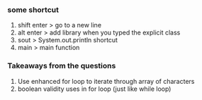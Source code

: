 ### some shortcut
1. shift enter > go to a new line
2. alt enter > add library when you typed the explicit class
3. sout > System.out.println shortcut
4. main > main function


### Takeaways from the questions
1. Use enhanced for loop to iterate through array of characters
2. boolean validity uses in for loop (just like while loop)

